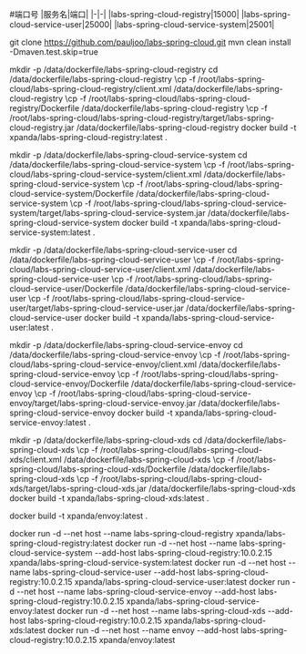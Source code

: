 #端口号
|服务名|端口|
|-|-|
|labs-spring-cloud-registry|15000|
|labs-spring-cloud-service-user|25000|
|labs-spring-cloud-service-system|25001|


git clone https://github.com/pauljoo/labs-spring-cloud.git
mvn clean install -Dmaven.test.skip=true

mkdir -p /data/dockerfile/labs-spring-cloud-registry
cd /data/dockerfile/labs-spring-cloud-registry
\cp -f /root/labs-spring-cloud/labs-spring-cloud-registry/client.xml /data/dockerfile/labs-spring-cloud-registry
\cp -f /root/labs-spring-cloud/labs-spring-cloud-registry/Dockerfile /data/dockerfile/labs-spring-cloud-registry
\cp -f /root/labs-spring-cloud/labs-spring-cloud-registry/target/labs-spring-cloud-registry.jar /data/dockerfile/labs-spring-cloud-registry
docker build -t xpanda/labs-spring-cloud-registry:latest .

mkdir -p /data/dockerfile/labs-spring-cloud-service-system
cd /data/dockerfile/labs-spring-cloud-service-system
\cp -f /root/labs-spring-cloud/labs-spring-cloud-service-system/client.xml /data/dockerfile/labs-spring-cloud-service-system
\cp -f /root/labs-spring-cloud/labs-spring-cloud-service-system/Dockerfile /data/dockerfile/labs-spring-cloud-service-system
\cp -f /root/labs-spring-cloud/labs-spring-cloud-service-system/target/labs-spring-cloud-service-system.jar /data/dockerfile/labs-spring-cloud-service-system
docker build -t xpanda/labs-spring-cloud-service-system:latest .

mkdir -p /data/dockerfile/labs-spring-cloud-service-user
cd /data/dockerfile/labs-spring-cloud-service-user
\cp -f /root/labs-spring-cloud/labs-spring-cloud-service-user/client.xml /data/dockerfile/labs-spring-cloud-service-user
\cp -f /root/labs-spring-cloud/labs-spring-cloud-service-user/Dockerfile /data/dockerfile/labs-spring-cloud-service-user
\cp -f /root/labs-spring-cloud/labs-spring-cloud-service-user/target/labs-spring-cloud-service-user.jar /data/dockerfile/labs-spring-cloud-service-user
docker build -t xpanda/labs-spring-cloud-service-user:latest .

mkdir -p /data/dockerfile/labs-spring-cloud-service-envoy
cd /data/dockerfile/labs-spring-cloud-service-envoy
\cp -f /root/labs-spring-cloud/labs-spring-cloud-service-envoy/client.xml /data/dockerfile/labs-spring-cloud-service-envoy
\cp -f /root/labs-spring-cloud/labs-spring-cloud-service-envoy/Dockerfile /data/dockerfile/labs-spring-cloud-service-envoy
\cp -f /root/labs-spring-cloud/labs-spring-cloud-service-envoy/target/labs-spring-cloud-service-envoy.jar /data/dockerfile/labs-spring-cloud-service-envoy
docker build -t xpanda/labs-spring-cloud-service-envoy:latest .

mkdir -p /data/dockerfile/labs-spring-cloud-xds
cd /data/dockerfile/labs-spring-cloud-xds
\cp -f /root/labs-spring-cloud/labs-spring-cloud-xds/client.xml /data/dockerfile/labs-spring-cloud-xds
\cp -f /root/labs-spring-cloud/labs-spring-cloud-xds/Dockerfile /data/dockerfile/labs-spring-cloud-xds
\cp -f /root/labs-spring-cloud/labs-spring-cloud-xds/target/labs-spring-cloud-xds.jar /data/dockerfile/labs-spring-cloud-xds
docker build -t xpanda/labs-spring-cloud-xds:latest .

docker build -t xpanda/envoy:latest .


docker run -d --net host --name labs-spring-cloud-registry xpanda/labs-spring-cloud-registry:latest
docker run -d --net host --name labs-spring-cloud-service-system --add-host labs-spring-cloud-registry:10.0.2.15 xpanda/labs-spring-cloud-service-system:latest
docker run -d --net host --name labs-spring-cloud-service-user --add-host labs-spring-cloud-registry:10.0.2.15 xpanda/labs-spring-cloud-service-user:latest
docker run -d --net host --name labs-spring-cloud-service-envoy --add-host labs-spring-cloud-registry:10.0.2.15 xpanda/labs-spring-cloud-service-envoy:latest
docker run -d --net host --name labs-spring-cloud-xds --add-host labs-spring-cloud-registry:10.0.2.15 xpanda/labs-spring-cloud-xds:latest
docker run -d --net host --name envoy --add-host labs-spring-cloud-registry:10.0.2.15 xpanda/envoy:latest